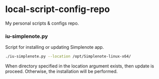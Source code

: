 # local-script-config-repo
My personal scripts & configs repo.

### iu-simplenote.py
Script for installing or updating Simplenote app. 

```bash
./iu-simplenote.py --location /opt/Simplenote-linux-x64/
```
When directory specified in the location argument exists, then update is proceed. Otherwise, the installation will be performed.
